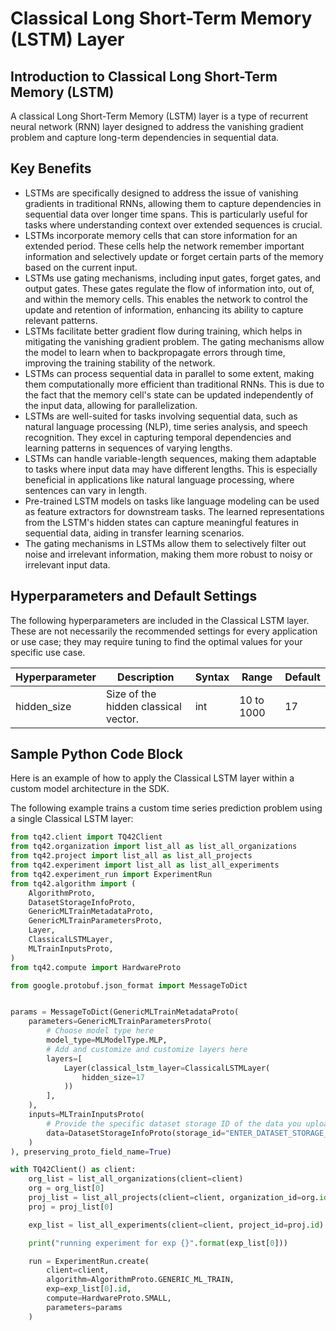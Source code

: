 # Classical Long Short-Term Memory (LSTM) Layer
## Introduction to Classical Long Short-Term Memory (LSTM)
A classical Long Short-Term Memory (LSTM) layer is a type of recurrent neural network (RNN) layer designed to address the vanishing gradient problem and capture long-term dependencies in sequential data.


## Key Benefits
- LSTMs are specifically designed to address the issue of vanishing gradients in traditional RNNs, allowing them to capture dependencies in sequential data over longer time spans. This is particularly useful for tasks where understanding context over extended sequences is crucial.
- LSTMs incorporate memory cells that can store information for an extended period. These cells help the network remember important information and selectively update or forget certain parts of the memory based on the current input.
- LSTMs use gating mechanisms, including input gates, forget gates, and output gates. These gates regulate the flow of information into, out of, and within the memory cells. This enables the network to control the update and retention of information, enhancing its ability to capture relevant patterns.
- LSTMs facilitate better gradient flow during training, which helps in mitigating the vanishing gradient problem. The gating mechanisms allow the model to learn when to backpropagate errors through time, improving the training stability of the network.
- LSTMs can process sequential data in parallel to some extent, making them computationally more efficient than traditional RNNs. This is due to the fact that the memory cell's state can be updated independently of the input data, allowing for parallelization.
- LSTMs are well-suited for tasks involving sequential data, such as natural language processing (NLP), time series analysis, and speech recognition. They excel in capturing temporal dependencies and learning patterns in sequences of varying lengths.
- LSTMs can handle variable-length sequences, making them adaptable to tasks where input data may have different lengths. This is especially beneficial in applications like natural language processing, where sentences can vary in length.
- Pre-trained LSTM models on tasks like language modeling can be used as feature extractors for downstream tasks. The learned representations from the LSTM's hidden states can capture meaningful features in sequential data, aiding in transfer learning scenarios.
- The gating mechanisms in LSTMs allow them to selectively filter out noise and irrelevant information, making them more robust to noisy or irrelevant input data.


## Hyperparameters and Default Settings
The following hyperparameters are included in the Classical LSTM layer. These are not necessarily the recommended settings for every application or use case; they may require tuning to find the optimal values for your specific use case.

| Hyperparameter | Description                            | Syntax | Range      | Default |
|----------------|----------------------------------------|--------|------------|---------|
| hidden_size    | Size of the hidden classical vector.   | int    | 10 to 1000 | 17      |


## Sample Python Code Block
Here is an example of how to apply the Classical LSTM layer within a custom model architecture in the SDK.

The following example trains a custom time series prediction problem using a single Classical LSTM layer:

```python
from tq42.client import TQ42Client
from tq42.organization import list_all as list_all_organizations
from tq42.project import list_all as list_all_projects
from tq42.experiment import list_all as list_all_experiments
from tq42.experiment_run import ExperimentRun
from tq42.algorithm import (
    AlgorithmProto,
    DatasetStorageInfoProto,
    GenericMLTrainMetadataProto,
    GenericMLTrainParametersProto,
    Layer,
    ClassicalLSTMLayer,
    MLTrainInputsProto,
)
from tq42.compute import HardwareProto

from google.protobuf.json_format import MessageToDict


params = MessageToDict(GenericMLTrainMetadataProto(
    parameters=GenericMLTrainParametersProto(
        # Choose model type here
        model_type=MLModelType.MLP,
        # Add and customize and customize layers here
        layers=[
            Layer(classical_lstm_layer=ClassicalLSTMLayer(
                hidden_size=17
            ))
        ],
    ),
    inputs=MLTrainInputsProto(
        # Provide the specific dataset storage ID of the data you uploaded to TQ42.
        data=DatasetStorageInfoProto(storage_id="ENTER_DATASET_STORAGE_ID_HERE")
    )
), preserving_proto_field_name=True)

with TQ42Client() as client:
    org_list = list_all_organizations(client=client)
    org = org_list[0]
    proj_list = list_all_projects(client=client, organization_id=org.id)
    proj = proj_list[0]

    exp_list = list_all_experiments(client=client, project_id=proj.id)

    print("running experiment for exp {}".format(exp_list[0]))

    run = ExperimentRun.create(
        client=client,
        algorithm=AlgorithmProto.GENERIC_ML_TRAIN,
        exp=exp_list[0].id,
        compute=HardwareProto.SMALL,
        parameters=params
    )
```

